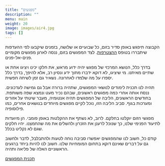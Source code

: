 ```yaml
---
title: "מפגשים"
description: ""
menu: main
weight: 20
image: images/air4.jpg
tags: []
---
```


הקבוצה תיפגש באופן סדיר בזום, כל שבועיים או שלושה, בזמנים שיקבעו לפי ההעדפות שיתבררו בטופס [ההצטרפות](/joining). לצד המפגשים בזום, ננסה לארגן מפגשים מקומיים פנים-אל-פנים.

בדרך כלל, הנושא המרכזי של מפגש יהיה ידוע מראש, את חלקו יכינו ויציגו אחת או שתיים מאיתנו. מי שיציגו, לא דוקא ידברו מתוך ידע ונסיון רב, אלא להיפך, בדרך כלל יספרו על מה שלמדו לאחרונה. נשאיר גם זמן לשיחה חפשית.

תהיה לנו תכנית לימודים לנושאי המפגשים, שתהיה ברורה אבל גם גמישה לעדכונים. ננסח אותה אחרי כמה מפגשים ראשונים, שבהם נכיר מעט ונמצא שפה משותפת. בחודשים הראשונים, הליבה של המפגשים תהיה אנטומיה, מעבר שיטתי על אזורים ומערכות בגוף. סביב הליבה הזו, נוכל לקיים מפגשים מיוחדים בנושאים אחרים, כמו פילוסופיה.

מפגשי הזום יוקלטו בחלקם. לרוב, לא נשתף את ההקלטות באופן פומבי. הן מיועדות לתיעוד הפנימי שלנו, כך שנוכל לרענן את הזכרון ולהשלים את מה שהחמצנו. יהיו חלקים שגם לא נקליט בכלל.

קודם כל, חשוב לנו שהמפגשים יאפשרו סביבה נוחה לטעות ולהתבלבל, לדבר ולחשוב גם על דברים שאינם דוקא בתחום המומחיות שלנו. חשוב לנו להיות ביחד ברגעים הראשוניים האלה של פליאה ותהיה.

[תכנית המפגשים](../plan)
